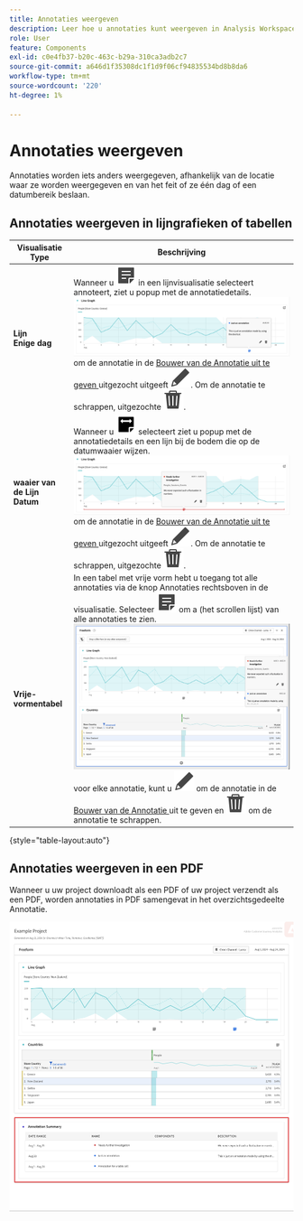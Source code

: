 ```yaml
---
title: Annotaties weergeven
description: Leer hoe u annotaties kunt weergeven in Analysis Workspace.
role: User
feature: Components
exl-id: c0e4fb37-b20c-463c-b29a-310ca3adb2c7
source-git-commit: a646d1f35308dc1f1d9f06cf94835534bd8b8da6
workflow-type: tm+mt
source-wordcount: '220'
ht-degree: 1%

---
```


# Annotaties weergeven

Annotaties worden iets anders weergegeven, afhankelijk van de locatie waar ze worden weergegeven en van het feit of ze één dag of een datumbereik beslaan.

## Annotaties weergeven in lijngrafieken of tabellen

| Visualisatie <br/> Type | Beschrijving |
| --- | --- |
| **Lijn &#x200B;**<br/>**Enige dag** | Wanneer u ![ ](/help/assets/icons/Annotate.svg) in een lijnvisualisatie selecteert annoteert, ziet u popup met de annotatiedetails.<br/>![ Annotatie enige dag ](assets/annotation-single-day.png)<br/> om de annotatie in de [ Bouwer van de Annotatie uit te geven ](create-annotations.md#annotation-builder) uitgezocht uitgeeft ![ ](/help/assets/icons/Edit.svg). Om de annotatie te schrappen, uitgezochte ![ Schrapping ](/help/assets/icons/Delete.svg). |
| **waaier van de Lijn &#x200B;**<br/>**Datum** | Wanneer u ![ AnnotateRange ](/help/assets/icons/AnnotateRange.svg) selecteert ziet u popup met de annotatiedetails en een lijn bij de bodem die op de datumwaaier wijzen.<br/>![ waaier van de Annotatie ](assets/annotation-range.png) om de annotatie in de [ Bouwer van de Annotatie uit te geven ](create-annotations.md#annotation-builder) uitgezocht uitgeeft ![ ](/help/assets/icons/Edit.svg). Om de annotatie te schrappen, uitgezochte ![ Schrapping ](/help/assets/icons/Delete.svg). |
| **Vrije-vormentabel** | In een tabel met vrije vorm hebt u toegang tot alle annotaties via de knop Annotaties rechtsboven in de visualisatie. Selecteer ![ annoteren ](/help/assets/icons/Annotate.svg) om a (het scrollen lijst) van alle annotaties te zien.<br/>![ de lijst van Annotaties ](assets/annotations-table.png)<br/> voor elke annotatie, kunt u ![ selecteren uitgeeft ](/help/assets/icons/Edit.svg) om de annotatie in de [ Bouwer van de Annotatie ](create-annotations.md#annotation-builder) uit te geven en ![ Schrapping ](/help/assets/icons/Delete.svg) om de annotatie te schrappen. |

{style="table-layout:auto"}

## Annotaties weergeven in een PDF

Wanneer u uw project downloadt als een PDF of uw project verzendt als een PDF, worden annotaties in PDF samengevat in het overzichtsgedeelte Annotatie.

![ Gemarkeerde mening van een .pdf- dossier die verklaringen van annotaties tonen.](assets/annotations-pdf.png)
